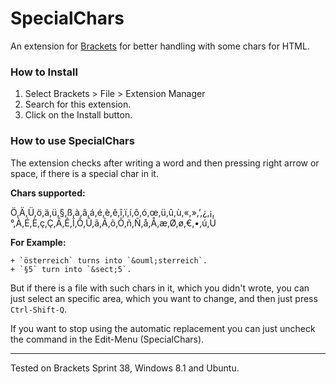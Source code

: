 SpecialChars
======

An extension for [Brackets](https://github.com/adobe/brackets/) for better handling with some chars for HTML.

### How to Install

1. Select Brackets > File > Extension Manager
2. Search for this extension.
3. Click on the Install button.

### How to use SpecialChars
The extension checks after writing a word and then pressing right arrow or space, if there is a special char in it. 

**Chars supported:**

Ö,Ä,Ü,ö,ä,ü,§,ß,à,â,á,é,è,ê,î,ï,í,ô,ó,œ,ü,û,ù,«,»,’,¿,¡,°,À,É,È,ç,Ç,Â,Ê,Î,Ô,Û,ã,Ã,õ,Õ,ñ,Ñ,å,Å,æ,Ø,ø,€,•,ú,Ú

**For Example:**

    + `österreich` turns into `&ouml;sterreich`.
    + `§5` turn into `&sect;5`.
    
But if there is a file with such chars in it, which you didn't wrote, you can just select an specific area, which you want to change, and then just press `Ctrl-Shift-Q`.

If you want to stop using the automatic replacement you can just uncheck the command in the Edit-Menu (SpecialChars).

***
Tested on Brackets Sprint 38, Windows 8.1 and Ubuntu.
    
